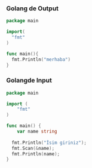 ### Golang de Output
```go
package main

import(
  "fmt"
)

func main(){
  fmt.Println("merhaba")
}
```

### Golangde Input
```go
package main

import (
	"fmt"
)

func main() {
	var name string
  
  fmt.Println("İsim giriniz");
  fmt.Scan(&name);
  fmt.Println(name);
}
```
